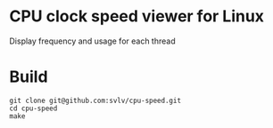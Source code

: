 # CPU clock speed viewer for Linux
Display frequency and usage for each thread

# Build
```
git clone git@github.com:svlv/cpu-speed.git
cd cpu-speed
make
```

